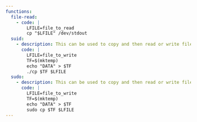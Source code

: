 ```yaml
---
functions:
  file-read:
    - code: |
        LFILE=file_to_read
        cp "$LFILE" /dev/stdout
  suid:
    - description: This can be used to copy and then read or write files from a restricted file systems or with elevated privileges.
      code: |
        LFILE=file_to_write
        TF=$(mktemp)
        echo "DATA" > $TF
        ./cp $TF $LFILE
  sudo:
    - description: This can be used to copy and then read or write files from a restricted file systems or with elevated privileges.
      code: |
        LFILE=file_to_write
        TF=$(mktemp)
        echo "DATA" > $TF
        sudo cp $TF $LFILE
---
```

